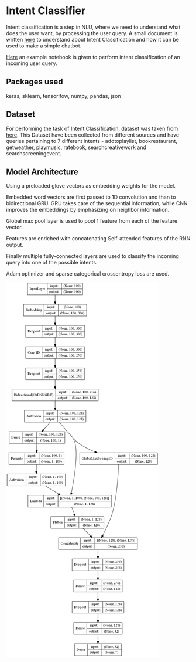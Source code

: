 # Intent Classifier

Intent classification is a step in NLU, where we need to understand what does the user want, by processing the user query. A small document is written [here](./Intent_Classifier.md) to understand about Intent Classification and how it can be used to make a simple chatbot.

[Here](./intentclassifier.ipynb) an example notebook is given to perform intent classification of an incoming user query.

## Packages used

keras, sklearn, tensorlfow, numpy, pandas, json
## Dataset

For performing the task of Intent Classification, dataset was taken from [here]( https://github.com/snipsco/nlu-benchmark/tree/master/2017-06-custom-intent-engines). This Dataset have been collected from different sources and have queries pertaining to 7 different intents - addtoplaylist, bookrestaurant, getweather, playmusic, ratebook, searchcreativework and searchscreeningevent. 

## Model Architecture

Using a preloaded glove vectors as embedding weights for the model.

Embedded word vectors are first passed to 1D convolution and than to bidirectional GRU. GRU takes care of the sequential information, while CNN improves the embeddings by emphasizing on neighbor information.

Global max pool layer is used to pool 1 feature from each of the feature vector.

Features are enriched with concatenating Self-attended features of the RNN output.

Finally multiple fully-connected layers are used to classify the incoming query into one of the possible intents.

Adam optimizer and sparse categorical crossentropy loss are used.

![Model Architecture](../Images/model_intent.png)
